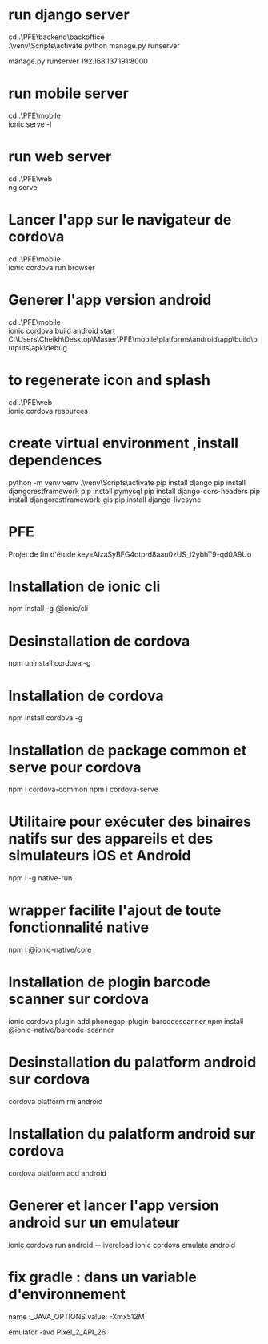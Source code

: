 # run django server

cd .\PFE\backend\backoffice\
.\venv\Scripts\activate 
python manage.py runserver

manage.py runserver 192.168.137.191:8000

# run mobile server

cd .\PFE\mobile\
ionic serve -l

# run web server
cd .\PFE\web\
ng serve

# Lancer l'app sur le navigateur de cordova
cd .\PFE\mobile\
ionic cordova run browser

# Generer l'app version android
cd .\PFE\mobile\
ionic cordova build android
start C:\Users\Cheikh\Desktop\Master\PFE\mobile\platforms\android\app\build\outputs\apk\debug

# to regenerate icon and splash

cd .\PFE\web\
ionic cordova resources

# create  virtual environment ,install dependences
python -m venv venv 
.\venv\Scripts\activate 
pip install django 
pip install djangorestframework
pip install pymysql
pip install django-cors-headers
pip install djangorestframework-gis
pip install django-livesync

# PFE
Projet de fin d'étude 
key=AIzaSyBFG4otprd8aau0zUS_i2ybhT9-qd0A9Uo

# Installation de ionic cli
npm install -g @ionic/cli

# Desinstallation de cordova
npm uninstall cordova -g

# Installation de cordova
npm install cordova -g 

# Installation de package common et serve pour cordova
npm i cordova-common 
npm i cordova-serve 

# Utilitaire pour exécuter des binaires natifs sur des appareils et des simulateurs iOS et Android
npm i -g native-run   

# wrapper facilite l'ajout de toute fonctionnalité native
npm i @ionic-native/core

# Installation de plogin barcode scanner sur cordova
ionic cordova plugin add phonegap-plugin-barcodescanner
npm install @ionic-native/barcode-scanner

# Desinstallation du palatform android sur cordova
cordova platform rm android

# Installation du palatform android sur cordova
cordova platform add android


# Generer et lancer l'app version android sur un emulateur
ionic cordova run android --livereload
ionic cordova emulate android

# fix gradle : dans un variable d'environnement 
name :_JAVA_OPTIONS
value: -Xmx512M

emulator -avd Pixel_2_API_26